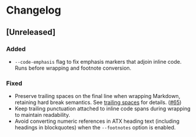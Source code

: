 # Changelog

## [Unreleased]

### Added

- `--code-emphasis` flag to fix emphasis markers that adjoin inline code.
  Runs before wrapping and footnote conversion.

### Fixed

- Preserve trailing spaces on the final line when wrapping Markdown, retaining
  hard break semantics. See [trailing spaces](docs/trailing-spaces.md) for
  details. ([#65](https://github.com/leynos/mdtablefix/issues/65))
- Keep trailing punctuation attached to inline code spans during wrapping to
  maintain readability.
- Avoid converting numeric references in ATX heading text (including headings in
  blockquotes) when the `--footnotes` option is enabled.
